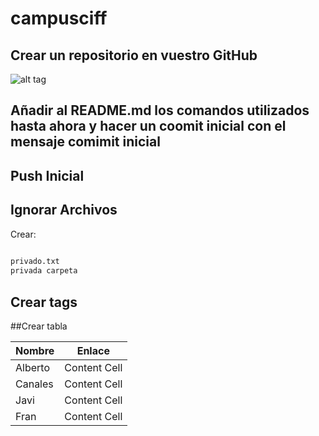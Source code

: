 ﻿# campusciff
## Crear un repositorio en vuestro GitHub
![alt tag](https://drive.google.com/file/d/1dEOBDubk7LCeyNZe0WDmPE4X7Lh08hBk/view?usp=sharing)
## Añadir al README.md los comandos utilizados hasta ahora y hacer un coomit inicial con el mensaje comimit inicial
## Push Inicial
## Ignorar Archivos
   Crear:
```sh
 
privado.txt
privada carpeta 

```
## Crear tags	

##Crear tabla

| Nombre | Enlace |
| ------------- | ------------- |
| Alberto  | Content Cell  |
| Canales  | Content Cell  |
| Javi  | Content Cell  |
| Fran  | Content Cell  |



